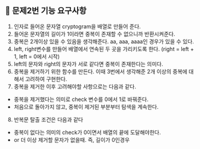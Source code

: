 ## 🐣 문제2번 기능 요구사항

1. 인자로 들어온 문자열 cryptogram을 배열로 만들어 준다.
2. 들어온 문자열의 길이가 1이라면 중복이 존재할 수 없으니까 반환시켜준다.
3. 중복은 2개이상 있을 수 있음을 생각해준다. aa, aaa, aaaa인 경우가 있을 수 있다.
4. left, right변수를 만들어 배열에서 연속된 두 곳을 가리키도록 한다. (right = left + 1, left = 0에서 시작)
5. left의 문자와 right의 문자가 서로 같다면 중복이 존재한다는 의미다.
6. 중복을 제거하기 위한 함수를 만든다. 이때 3번에서 생각해준 2개 이상의 중복에 대해서 고려하여 구현한다.
7. 중복을 제거한 이후 고려해야할 사항으로는 다음과 같다.
- 중복을 제거했다는 의미로 check 변수를 0에서 1로 바꿔준다.
- 처음으로 돌아가지 않고, 중복이 제거된 부분부터 탐색을 계속한다.
8. 반복문 탈출 조건은 다음과 같다
- 중복이 없다는 의미의 check가 0이면서 배열의 끝에 도달해야한다.
- or 더 이상 제거할 문자가 없을때. 즉, 길이가 0인경우 


